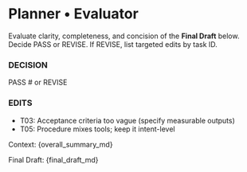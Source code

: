 # Planner • Evaluator

Evaluate clarity, completeness, and concision of the **Final Draft** below. Decide PASS or REVISE. If REVISE, list targeted edits by task ID.

### DECISION
PASS  # or REVISE

### EDITS
- T03: Acceptance criteria too vague (specify measurable outputs)
- T05: Procedure mixes tools; keep it intent-level

Context:
{overall_summary_md}

Final Draft:
{final_draft_md}
